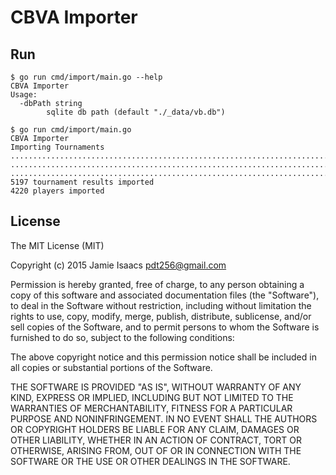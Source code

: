 # CBVA Importer

## Run

```
$ go run cmd/import/main.go --help
CBVA Importer
Usage:
  -dbPath string
        sqlite db path (default "./_data/vb.db")
```

```
$ go run cmd/import/main.go
CBVA Importer
Importing Tournaments
...............................................................................
...............................................................................
...............................................................................
5197 tournament results imported
4220 players imported
```

## License

The MIT License (MIT)

Copyright (c) 2015 Jamie Isaacs <pdt256@gmail.com>

Permission is hereby granted, free of charge, to any person obtaining a copy
of this software and associated documentation files (the "Software"), to deal
in the Software without restriction, including without limitation the rights
to use, copy, modify, merge, publish, distribute, sublicense, and/or sell
copies of the Software, and to permit persons to whom the Software is
furnished to do so, subject to the following conditions:

The above copyright notice and this permission notice shall be included in
all copies or substantial portions of the Software.

THE SOFTWARE IS PROVIDED "AS IS", WITHOUT WARRANTY OF ANY KIND, EXPRESS OR
IMPLIED, INCLUDING BUT NOT LIMITED TO THE WARRANTIES OF MERCHANTABILITY,
FITNESS FOR A PARTICULAR PURPOSE AND NONINFRINGEMENT. IN NO EVENT SHALL THE
AUTHORS OR COPYRIGHT HOLDERS BE LIABLE FOR ANY CLAIM, DAMAGES OR OTHER
LIABILITY, WHETHER IN AN ACTION OF CONTRACT, TORT OR OTHERWISE, ARISING FROM,
OUT OF OR IN CONNECTION WITH THE SOFTWARE OR THE USE OR OTHER DEALINGS IN
THE SOFTWARE.
